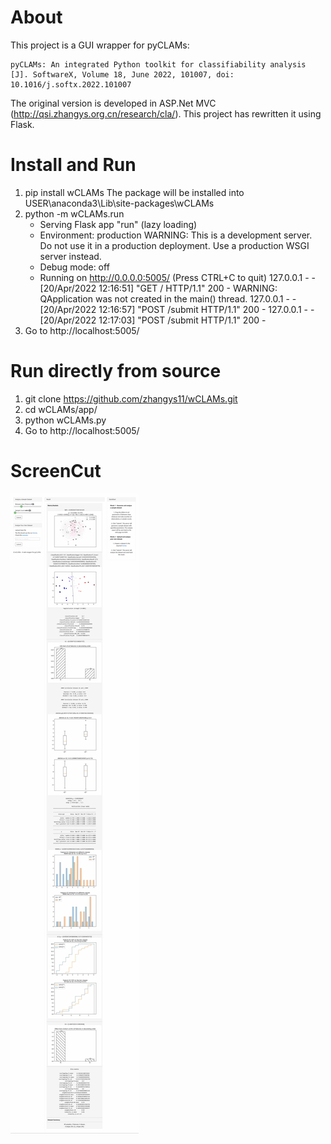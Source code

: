 # About

This project is a GUI wrapper for pyCLAMs:  

    pyCLAMs: An integrated Python toolkit for classifiability analysis [J]. SoftwareX, Volume 18, June 2022, 101007, doi: 10.1016/j.softx.2022.101007

The original version is developed in ASP.Net MVC (http://qsi.zhangys.org.cn/research/cla/). This project has rewritten it using Flask.     

# Install and Run

1. pip install wCLAMs
   The package will be installed into USER\anaconda3\Lib\site-packages\wCLAMs 
2. python -m wCLAMs.run
    * Serving Flask app "run" (lazy loading)
    * Environment: production
      WARNING: This is a development server. Do not use it in a production deployment.
      Use a production WSGI server instead.
    * Debug mode: off
    * Running on http://0.0.0.0:5005/ (Press CTRL+C to quit)
   127.0.0.1 - - [20/Apr/2022 12:16:51] "GET / HTTP/1.1" 200 -
   WARNING: QApplication was not created in the main() thread.
   127.0.0.1 - - [20/Apr/2022 12:16:57] "POST /submit HTTP/1.1" 200 -
   127.0.0.1 - - [20/Apr/2022 12:17:03] "POST /submit HTTP/1.1" 200 -
3. Go to http://localhost:5005/

# Run directly from source

1. git clone https://github.com/zhangys11/wCLAMs.git
2. cd wCLAMs/app/
3. python wCLAMs.py
4. Go to http://localhost:5005/

# ScreenCut

<img src="wCLAMs.jpg">
